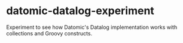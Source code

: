 datomic-datalog-experiment
==========================

Experiment to see how Datomic's Datalog implementation works with collections and Groovy constructs.
